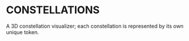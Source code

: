 # CONSTELLATIONS

A 3D constellation visualizer; each constellation is represented by its own unique token.



